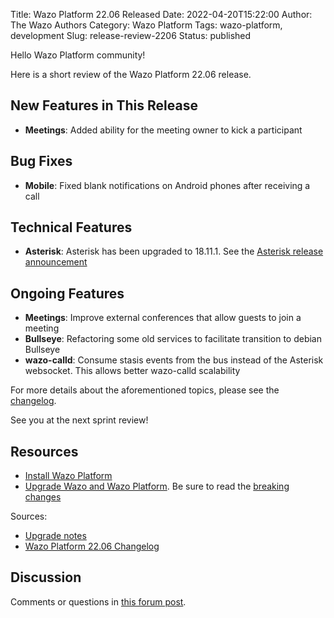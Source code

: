 Title: Wazo Platform 22.06 Released
Date: 2022-04-20T15:22:00
Author: The Wazo Authors
Category: Wazo Platform
Tags: wazo-platform, development
Slug: release-review-2206
Status: published

Hello Wazo Platform community!

Here is a short review of the Wazo Platform 22.06 release.

## New Features in This Release
- **Meetings**: Added ability for the meeting owner to kick a participant

## Bug Fixes
- **Mobile**: Fixed blank notifications on Android phones after receiving a call

## Technical Features
- **Asterisk**: Asterisk has been upgraded to 18.11.1. See the [Asterisk release announcement](https://www.asterisk.org/asterisk-news/asterisk-18-11-1-now-available/)

## Ongoing Features
- **Meetings**: Improve external conferences that allow guests to join a meeting
- **Bullseye**: Refactoring some old services to facilitate transition to debian Bullseye
- **wazo-calld**: Consume stasis events from the bus instead of the Asterisk websocket. This allows better wazo-calld scalability

For more details about the aforementioned topics, please see the [changelog](https://wazo-dev.atlassian.net/issues/?jql=project%3DWAZO%20AND%20fixVersion%3D22.06).

See you at the next sprint review!

## Resources

- [Install Wazo Platform](/use-cases)
- [Upgrade Wazo and Wazo Platform](/uc-doc/upgrade/). Be sure to read the
  [breaking changes](/uc-doc/upgrade/upgrade_notes#22-06)

Sources:

- [Upgrade notes](/uc-doc/upgrade/upgrade_notes#22-06)
- [Wazo Platform 22.06 Changelog](https://wazo-dev.atlassian.net/issues/?jql=project%3DWAZO%20AND%20fixVersion%3D22.06)

## Discussion

Comments or questions in
[this forum post](https://wazo-platform.discourse.group/t/blog-wazo-platform-22-06-released).
